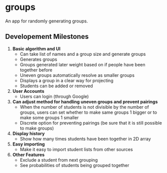 # groups

An app for randomly generating groups.

## Developement Milestones

1. **Basic algorithm and UI**
   - Can take list of names and a group size and generate groups
   - Generates groups
   - Groups generated later weight based on if people have been together before
   - Uneven groups automatically resolve as smaller groups
   - Displays a group in a clear way for projecting
   - Students can be added or removed
2. **User Accounts**
   - Users can login (through Google)
3. **Can adjust method for handling uneven groups and prevent pairings**
   - When the number of students is not divisible by the number of groups, users can set whether to make same groups 1 bigger or to make some groups 1 smaller
   - Discrete option for preventing pairings (be sure that it is still possible to make groups)
4. **Display history**
   - Show how many times students have been together in 2D array
5. **Easy importing**
   - Make it easy to import student lists from other sources
6. **Other Features**
   - Exclude a student from next grouping
   - See probabilities of students being grouped together